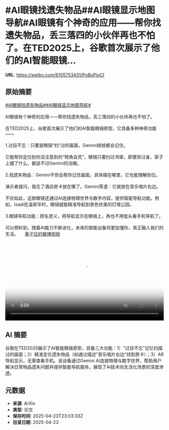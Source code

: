 # #AI眼镜找遗失物品##AI眼镜显示地图导航#AI眼镜有个神奇的应用——帮你找遗失物品，丢三落四的小伙伴再也不怕了。在TED2025上，谷歌首次展示了他们的AI智能眼镜...

**URL**: https://weibo.com/6105753431/PoBoPioCI

## 原始摘要

<a href="https://m.weibo.cn/search?containerid=231522type%3D1%26t%3D10%26q%3D%23AI%E7%9C%BC%E9%95%9C%E6%89%BE%E9%81%97%E5%A4%B1%E7%89%A9%E5%93%81%23&amp;extparam=%23AI%E7%9C%BC%E9%95%9C%E6%89%BE%E9%81%97%E5%A4%B1%E7%89%A9%E5%93%81%23" data-hide=""><span class="surl-text">#AI眼镜找遗失物品#</span></a><a href="https://m.weibo.cn/search?containerid=231522type%3D1%26t%3D10%26q%3D%23AI%E7%9C%BC%E9%95%9C%E6%98%BE%E7%A4%BA%E5%9C%B0%E5%9B%BE%E5%AF%BC%E8%88%AA%23&amp;extparam=%23AI%E7%9C%BC%E9%95%9C%E6%98%BE%E7%A4%BA%E5%9C%B0%E5%9B%BE%E5%AF%BC%E8%88%AA%23" data-hide=""><span class="surl-text">#AI眼镜显示地图导航#</span></a><br><br>AI眼镜有个神奇的应用——帮你找遗失物品，丢三落四的小伙伴再也不怕了。<br><br>在TED2025上，谷歌首次展示了他们的AI智能眼镜原型，它具备多种神奇功能——<br><br>1.过目不忘：只要是眼镜“扫”过的画面，Gemini统统都会记住。<br><br>它能帮你定位到你没注意到的“犄角旮旯”，眼镜只要扫过书架，即便背过身，架子上摆了什么，都逃不过Gemini的法眼。<br><br>2.找遗失物品：Gemini不但会帮你记住画面，具体摆在哪里，它也能理解到位。<br><br>演示者提问，我忘了酒店房卡放在哪了。Gemini答道：它就放在音乐唱片右边。<br><br>不仅如此，这款眼镜还通过AI连接物理世界与数字内容，提供智能导航功能。例如，Izadi在温哥华时，眼镜就能精准导航到景色优美的灯塔公园。<br><br>3.眼镜导航功能：顾名思义，把导航显示在眼镜上，再也不用低头看手机导航了。<br><br>可以预料到，随着AI能力不断进化，未来的智能设备将更加懂你，真正融入我们的生活。 <a href="https://video.weibo.com/show?fid=1034:5158635588747276" data-hide=""><span class="url-icon"><img style="width: 1rem;height: 1rem" src="https://h5.sinaimg.cn/upload/2015/09/25/3/timeline_card_small_video_default.png" referrerpolicy="no-referrer"></span><span class="surl-text">量子位的微博视频</span></a><br clear="both"><div style="clear: both"></div><video controls="controls" poster="https://tvax1.sinaimg.cn/orj480/006Fd7o3ly1i0quazr9esj30k00k00tn.jpg" style="width: 100%"><source src="https://f.video.weibocdn.com/o0/PwBSzpRUlx08nHokL5BC01041200jTAE0E010.mp4?label=mp4_720p&amp;template=720x720.24.0&amp;ori=0&amp;ps=1CwnkDw1GXwCQx&amp;Expires=1745452956&amp;ssig=eV8OC%2FRuQz&amp;KID=unistore,video"><source src="https://f.video.weibocdn.com/o0/IyqWmJHDlx08nHokKK0U01041200bBdt0E010.mp4?label=mp4_hd&amp;template=540x540.24.0&amp;ori=0&amp;ps=1CwnkDw1GXwCQx&amp;Expires=1745452956&amp;ssig=sKsDTgSLNd&amp;KID=unistore,video"><source src="https://f.video.weibocdn.com/o0/h32Jwp1elx08nHokghRS010412006z6n0E010.mp4?label=mp4_ld&amp;template=360x360.24.0&amp;ori=0&amp;ps=1CwnkDw1GXwCQx&amp;Expires=1745452956&amp;ssig=Uz%2FgLXp2%2B7&amp;KID=unistore,video"><p>视频无法显示，请前往<a href="https://video.weibo.com/show?fid=1034%3A5158635588747276" target="_blank" rel="noopener noreferrer">微博视频</a>观看。</p></video>

## AI 摘要

谷歌在TED2025展示了AI智能眼镜原型，具备三大功能：1）"过目不忘"记忆扫描过的画面；2）精准定位遗失物品（如通过描述"音乐唱片右边"找到房卡）；3）AR导航显示，无需查看手机。该设备通过Gemini AI连接物理与数字世界，帮助用户解决日常物品遗失问题并提供智能导航服务，展现了AI技术向生活化场景的深度渗透。

## 元数据

- **来源**: ArXiv
- **类型**: 论文
- **保存时间**: 2025-04-23T23:03:33Z
- **目录日期**: 2025-04-23
